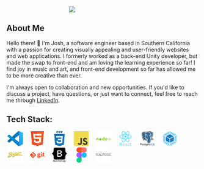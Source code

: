 <img  style="display: block; margin-left: auto; margin-right: auto;" width="35%" src="https://sithcomputers.com/wp-content/uploads/2021/05/Scratch.gif"/>

## About Me

Hello there! 👋 I'm Josh, a software engineer based in Southern California with a passion for creating visually appealing and user-friendly websites and web applications. I formerly worked as a back-end Unity developer, but made the swap to front-end and am loving the learning experience so far! I find joy in music and art, and front-end development so far has allowed me to be more creative than ever.

I'm always open to collaboration and new opportunities. If you'd like to discuss a project, have questions, or just want to connect, feel free to reach me through [LinkedIn](https://www.linkedin.com/in/joshua-angeles/).

## Tech Stack:
<img style="display: inline; margin: 0 3px;" src="https://raw.githubusercontent.com/devicons/devicon/1119b9f84c0290e0f0b38982099a2bd027a48bf1/icons/vscode/vscode-original.svg" alt="Visual Studio Code" width="40" height="40" /> &nbsp;
<img style="display: inline; margin: 0 3px;" src="https://github.com/devicons/devicon/blob/master/icons/html5/html5-original.svg" alt="HTMl5" width="40" height="40" /> &nbsp;
<img style="display: inline; margin: 0 3px;" src="https://github.com/devicons/devicon/blob/master/icons/css3/css3-plain-wordmark.svg" alt="CSS3" width="40" height="40" /> &nbsp;
<img style="display: inline; margin: 0 3px;" src="https://github.com/devicons/devicon/blob/master/icons/javascript/javascript-original.svg" alt="JavaScript" width="40" height="40" /> &nbsp;
<img style="display: inline; margin: 0 3px;" src="https://raw.githubusercontent.com/devicons/devicon/1119b9f84c0290e0f0b38982099a2bd027a48bf1/icons/nodejs/nodejs-plain-wordmark.svg" alt="Node.js" width="40" height="40" /> &nbsp;
<img style="display: inline; margin: 0 3px;" src="https://github.com/devicons/devicon/blob/master/icons/react/react-original-wordmark.svg" alt="React" width="40" height="40" /> &nbsp;
<img style="display: inline; margin: 0 3px;" src="https://raw.githubusercontent.com/devicons/devicon/1119b9f84c0290e0f0b38982099a2bd027a48bf1/icons/postgresql/postgresql-original-wordmark.svg" alt="PostgreSQL" width="40" height="40" /> &nbsp;
<img style="display: inline; margin: 0 3px;" src="https://raw.githubusercontent.com/devicons/devicon/1119b9f84c0290e0f0b38982099a2bd027a48bf1/icons/webpack/webpack-original.svg" alt="Webpack" width="40" height="40" /> &nbsp;
<img style="display: inline; margin: 0 3px;" src="https://raw.githubusercontent.com/devicons/devicon/1119b9f84c0290e0f0b38982099a2bd027a48bf1/icons/babel/babel-original.svg" alt="Babel" width="40" height="40" /> &nbsp;
<img style="display: inline; margin: 0 3px;" src="https://raw.githubusercontent.com/devicons/devicon/1119b9f84c0290e0f0b38982099a2bd027a48bf1/icons/git/git-plain-wordmark.svg" alt="Git" width="40" height="40" /> &nbsp;
<img style="display: inline; margin: 0 3px;" src="https://github.com/devicons/devicon/blob/master/icons/bootstrap/bootstrap-plain-wordmark.svg" alt="Bootstrap" width="40" height="40" /> &nbsp;
<img style="display: inline; margin: 0 3px;" src="https://github.com/devicons/devicon/blob/master/icons/figma/figma-original.svg" alt="Figma" width="40" height="40" /> &nbsp;
<img style="display: inline; margin: 0 3px;" src="https://github.com/devicons/devicon/blob/master/icons/express/express-original-wordmark.svg" alt="Express.js" width="40" height="40" /> &nbsp;
